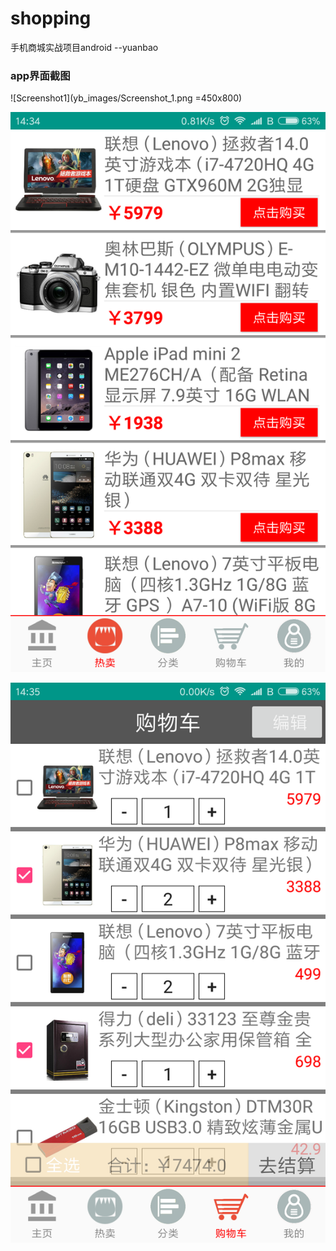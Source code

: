 # shopping
手机商城实战项目android  --yuanbao

### app界面截图
 ![Screenshot1](yb_images/Screenshot_1.png =450x800)
 
 ![Screenshot2](yb_images/Screenshot_2.png)
 
 ![Screenshot3](yb_images/Screenshot_3.png)